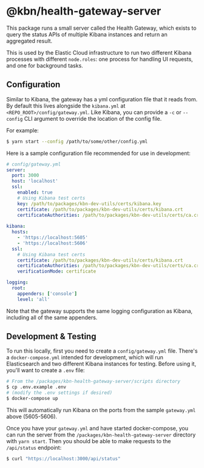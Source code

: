 # @kbn/health-gateway-server

This package runs a small server called the Health Gateway, which exists to query
the status APIs of multiple Kibana instances and return an aggregated result.

This is used by the Elastic Cloud infrastructure to run two different Kibana processes 
with different `node.roles`: one process for handling UI requests, and one for background
tasks.

## Configuration

Similar to Kibana, the gateway has a yml configuration file that it reads from. By default
this lives alongside the `kibana.yml` at `<REPO_ROOT>/config/gateway.yml`. Like Kibana,
you can provide a `-c` or `--config` CLI argument to override the location of the config
file.

For example:
```bash
$ yarn start --config /path/to/some/other/config.yml
```
Here is a sample configuration file recommended for use in development:

```yaml
# config/gateway.yml
server:
  port: 3000
  host: 'localhost'
  ssl:
    enabled: true
    # Using Kibana test certs
    key: /path/to/packages/kbn-dev-utils/certs/kibana.key
    certificate: /path/to/packages/kbn-dev-utils/certs/kibana.crt
    certificateAuthorities: /path/to/packages/kbn-dev-utils/certs/ca.crt
 
kibana:
  hosts:
    - 'https://localhost:5605'
    - 'https://localhost:5606'
  ssl:
    # Using Kibana test certs
    certificate: /path/to/packages/kbn-dev-utils/certs/kibana.crt
    certificateAuthorities: /path/to/packages/kbn-dev-utils/certs/ca.crt
    verificationMode: certificate

logging:
  root:
    appenders: ['console']
    level: 'all'
```

Note that the gateway supports the same logging configuration as Kibana, including
all of the same appenders.

## Development & Testing

To run this locally, first you need to create a `config/gateway.yml` file. There's a
`docker-compose.yml` intended for development, which will run Elasticsearch and
two different Kibana instances for testing. Before using it, you'll want to create
a `.env` file:

```bash
# From the /packages/kbn-health-gateway-server/scripts directory
$ cp .env.example .env
# (modify the .env settings if desired)
$ docker-compose up
```

This will automatically run Kibana on the ports from the sample `gateway.yml`
above (5605-5606).

Once you have your `gateway.yml` and have started docker-compose, you can run the
server from the `/packages/kbn-health-gateway-server` directory with `yarn start`. Then you should
be able to make requests to the `/api/status` endpoint:

```bash
$ curl "https://localhost:3000/api/status"
```
